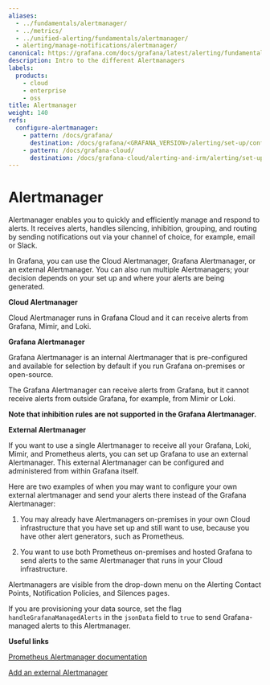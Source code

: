 ```yaml
---
aliases:
  - ../fundamentals/alertmanager/
  - ../metrics/
  - ../unified-alerting/fundamentals/alertmanager/
  - alerting/manage-notifications/alertmanager/
canonical: https://grafana.com/docs/grafana/latest/alerting/fundamentals/alertmanager/
description: Intro to the different Alertmanagers
labels:
  products:
    - cloud
    - enterprise
    - oss
title: Alertmanager
weight: 140
refs:
  configure-alertmanager:
    - pattern: /docs/grafana/
      destination: /docs/grafana/<GRAFANA_VERSION>/alerting/set-up/configure-alertmanager/
    - pattern: /docs/grafana-cloud/
      destination: /docs/grafana-cloud/alerting-and-irm/alerting/set-up/configure-alertmanager/
---
```


# Alertmanager

Alertmanager enables you to quickly and efficiently manage and respond to alerts. It receives alerts, handles silencing, inhibition, grouping, and routing by sending notifications out via your channel of choice, for example, email or Slack.

In Grafana, you can use the Cloud Alertmanager, Grafana Alertmanager, or an external Alertmanager. You can also run multiple Alertmanagers; your decision depends on your set up and where your alerts are being generated.

**Cloud Alertmanager**

Cloud Alertmanager runs in Grafana Cloud and it can receive alerts from Grafana, Mimir, and Loki.

**Grafana Alertmanager**

Grafana Alertmanager is an internal Alertmanager that is pre-configured and available for selection by default if you run Grafana on-premises or open-source.

The Grafana Alertmanager can receive alerts from Grafana, but it cannot receive alerts from outside Grafana, for example, from Mimir or Loki.

**Note that inhibition rules are not supported in the Grafana Alertmanager.**

**External Alertmanager**

If you want to use a single Alertmanager to receive all your Grafana, Loki, Mimir, and Prometheus alerts, you can set up Grafana to use an external Alertmanager. This external Alertmanager can be configured and administered from within Grafana itself.

Here are two examples of when you may want to configure your own external alertmanager and send your alerts there instead of the Grafana Alertmanager:

1. You may already have Alertmanagers on-premises in your own Cloud infrastructure that you have set up and still want to use, because you have other alert generators, such as Prometheus.

2. You want to use both Prometheus on-premises and hosted Grafana to send alerts to the same Alertmanager that runs in your Cloud infrastructure.

Alertmanagers are visible from the drop-down menu on the Alerting Contact Points, Notification Policies, and Silences pages.

If you are provisioning your data source, set the flag `handleGrafanaManagedAlerts` in the `jsonData` field to `true` to send Grafana-managed alerts to this Alertmanager.

**Useful links**

[Prometheus Alertmanager documentation](https://prometheus.io/docs/alerting/latest/alertmanager/)

[Add an external Alertmanager](ref:configure-alertmanager)

